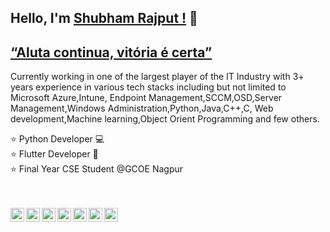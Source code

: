 ## Hello, I'm [Shubham Rajput !](https://skr010561.myportfolio.com/) 👋

## [ “Aluta continua, vitória é certa” ](https://www.google.com/search?rlz=1C1SQJL_enIN886IN886&sxsrf=ALeKk00FIDKFe0skE5XkzcV9_y19Mx7jMA%253A1599419855531&ei=zzVVX5ONIJSW4-EP9bam-AE&q=a+luta+continua+vit%25C3%25B3ria+%25C3%25A9+certa+meaning&oq=%25E2%2580%259CAluta+continua%252C+vit%25C3%25B3ria+%25C3%25A9+certa%25E2%2580%259D+m&gs_lcp=CgZwc3ktYWIQARgAMgQIABANOgcIABCwAxANUPQSWOkbYNQraAFwAHgAgAHfAYgBjQOSAQUwLjEuMZgBAKABAaoBB2d3cy13aXrAAQE&sclient=psy-ab)


Currently working in one of the largest player of the IT Industry with 3+ years experience in various tech stacks including but not limited to Microsoft Azure,Intune, Endpoint Management,SCCM,OSD,Server Management,Windows Administration,Python,Java,C++,C, Web development,Machine learning,Object Orient Programming and few others.


⭐ Python Developer 💻 
<br/>
⭐ Flutter Developer 📱 
<br/>
⭐ Final Year CSE Student @GCOE Nagpur
<br/><br/><br/>


<a href="https://twitter.com/Shubham3Rajput">
  <img align="left" alt="SKR's Twitter" width="22px" src="https://cdn.jsdelivr.net/npm/simple-icons@v3/icons/twitter.svg" />
</a>
<a href="https://www.linkedin.com/in/shubham3rajput/">
  <img align="left" alt="SKR's Linkdein" width="22px" src="https://cdn.jsdelivr.net/npm/simple-icons@v3/icons/linkedin.svg" />
</a>
<a href="https://github.com/shubham3rajput">
  <img align="left" alt="SKR's Github" width="22px" src="https://cdn.jsdelivr.net/npm/simple-icons@v3/icons/github.svg" />
</a>
<a href="https://t.me/shubham3rajput">
  <img align="left" alt="SKR's Telegram" width="22px" src="https://cdn.jsdelivr.net/npm/simple-icons@v3/icons/telegram.svg" />
</a>
<a href="https://www.instagram.com/shubham3rajput/">
  <img align="left" alt="Pawan's Instagram" width="22px" src="https://cdn.jsdelivr.net/npm/simple-icons@v3/icons/instagram.svg" />
</a>
<a href="https://www.facebook.com/shubham3rajput">
  <img align="left" alt="SKR's Facebook" width="22px" src="https://cdn.jsdelivr.net/npm/simple-icons@v3/icons/facebook.svg" />
</a>
<a href="skr010561@gmail.com">
  <img align="left" alt="SKR's Gmail" width="22px" src="https://cdn.jsdelivr.net/npm/simple-icons@v3/icons/gmail.svg" />
</a>

<br/>
<br/>




<!--
**shubham3rajput/shubham3rajput** is a ✨ _special_ ✨ repository because its `README.md` (this file) appears on your GitHub profile.

Here are some ideas to get you started:

- 🔭 I’m currently working on ...
- 🌱 I’m currently learning ...
- 👯 I’m looking to collaborate on ...
- 🤔 I’m looking for help with ...
- 💬 Ask me about ...
- 📫 How to reach me: ...
- 😄 Pronouns: ...
- ⚡ Fun fact: ...
-->
